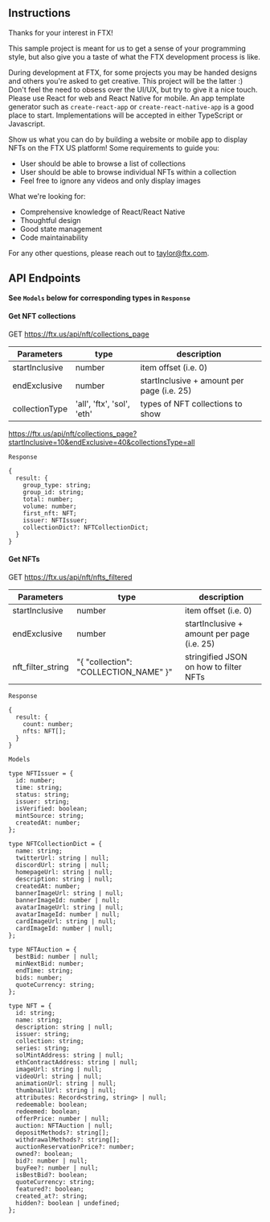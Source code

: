 
## Instructions
Thanks for your interest in FTX!

This sample project is meant for us to get a sense of your programming style, but also give you a taste of what the FTX development process is like.

During development at FTX, for some projects you may be handed designs and others you're asked to get creative. This project will be the latter :)
Don't feel the need to obsess over the UI/UX, but try to give it a nice touch. Please use React for web and React Native for mobile. An app template generator
such as `create-react-app` or `create-react-native-app` is a good place to start. Implementations will be accepted in either TypeScript or Javascript.

Show us what you can do by building a website or mobile app to display NFTs on the FTX US platform! Some requirements to guide you:
- User should be able to browse a list of collections
- User should be able to browse individual NFTs within a collection
- Feel free to ignore any videos and only display images

What we're looking for:

- Comprehensive knowledge of React/React Native
- Thoughtful design
- Good state management
- Code maintainability

For any other questions, please reach out to taylor@ftx.com.

## API Endpoints


**See `Models` below for corresponding types in `Response`**

#### Get NFT collections

GET https://ftx.us/api/nft/collections_page

| Parameters |         type      |      description  |
| ---------- | ----------------- | ----------------- |
| startInclusive   | number |          item offset (i.e. 0)         |
| endExclusive      | number            | startInclusive + amount per page (i.e. 25) |
| collectionType      | 'all', 'ftx', 'sol', 'eth'    | types of NFT collections to show |

https://ftx.us/api/nft/collections_page?startInclusive=10&endExclusive=40&collectionsType=all 

`Response`
```
{
  result: {
    group_type: string;
    group_id: string;
    total: number;
    volume: number;
    first_nft: NFT;
    issuer: NFTIssuer;
    collectionDict?: NFTCollectionDict;
  }
}
```

#### Get NFTs
GET https://ftx.us/api/nft/nfts_filtered

| Parameters |       type        |      description  |
| ---------- | ----------------- | ----------------- |
| startInclusive   | number |          item offset (i.e. 0)         |
| endExclusive      | number            | startInclusive + amount per page (i.e. 25) |
| nft_filter_string      | "{ "collection": "COLLECTION_NAME" }"    | stringified JSON on how to filter NFTs |

`Response`
```
{
  result: {
    count: number;
    nfts: NFT[];
  }
}
```````

`Models`

```
type NFTIssuer = {
  id: number;
  time: string;
  status: string;
  issuer: string;
  isVerified: boolean;
  mintSource: string;
  createdAt: number;
};

type NFTCollectionDict = {
  name: string;
  twitterUrl: string | null;
  discordUrl: string | null;
  homepageUrl: string | null;
  description: string | null;
  createdAt: number;
  bannerImageUrl: string | null;
  bannerImageId: number | null;
  avatarImageUrl: string | null;
  avatarImageId: number | null;
  cardImageUrl: string | null;
  cardImageId: number | null;
};

type NFTAuction = {
  bestBid: number | null;
  minNextBid: number;
  endTime: string;
  bids: number;
  quoteCurrency: string;
};

type NFT = {
  id: string;
  name: string;
  description: string | null;
  issuer: string;
  collection: string;
  series: string;
  solMintAddress: string | null;
  ethContractAddress: string | null;
  imageUrl: string | null;
  videoUrl: string | null;
  animationUrl: string | null;
  thumbnailUrl: string | null;
  attributes: Record<string, string> | null;
  redeemable: boolean;
  redeemed: boolean;
  offerPrice: number | null;
  auction: NFTAuction | null;
  depositMethods?: string[];
  withdrawalMethods?: string[];
  auctionReservationPrice?: number;
  owned?: boolean;
  bid?: number | null;
  buyFee?: number | null;
  isBestBid?: boolean;
  quoteCurrency: string;
  featured?: boolean;
  created_at?: string;
  hidden?: boolean | undefined;
};
```